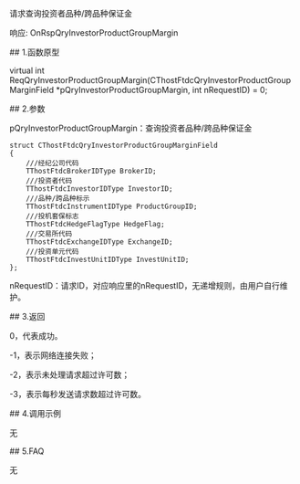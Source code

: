 <p>请求查询投资者品种/跨品种保证金</p>
<p>响应: OnRspQryInvestorProductGroupMargin</p>
<span class="anchor" id="4dafd89b-fb42-457b-a5cb-9592fa90c2b9"></span>
## 1.函数原型
<p>virtual int ReqQryInvestorProductGroupMargin(CThostFtdcQryInvestorProductGroupMarginField *pQryInvestorProductGroupMargin, int nRequestID) = 0;</p>
<span class="anchor" id="c636a856-dd57-4046-aeee-02bd6a9c17d2"></span>
## 2.参数
<p>pQryInvestorProductGroupMargin：查询投资者品种/跨品种保证金</p>
<pre><code>struct CThostFtdcQryInvestorProductGroupMarginField
{
    ///经纪公司代码
    TThostFtdcBrokerIDType BrokerID;
    ///投资者代码
    TThostFtdcInvestorIDType InvestorID;
    ///品种/跨品种标示
    TThostFtdcInstrumentIDType ProductGroupID;
    ///投机套保标志
    TThostFtdcHedgeFlagType HedgeFlag;
    ///交易所代码
    TThostFtdcExchangeIDType ExchangeID;
    ///投资单元代码
    TThostFtdcInvestUnitIDType InvestUnitID;
};
</code></pre>
<p>nRequestID：请求ID，对应响应里的nRequestID，无递增规则，由用户自行维护。</p>
<span class="anchor" id="d2fbe11e-f8c9-4558-9930-8d162ac1466e"></span>
## 3.返回
<p>0，代表成功。</p>
<p>-1，表示网络连接失败；</p>
<p>-2，表示未处理请求超过许可数；</p>
<p>-3，表示每秒发送请求数超过许可数。</p>
<span class="anchor" id="dee9ec03-69ea-4ad9-a154-4e0f69c44917"></span>
## 4.调用示例
<p>无</p>
<span class="anchor" id="b257a988-c9e3-47f6-9cf2-e0347ca6d5ac"></span>
## 5.FAQ
<p>无</p>
